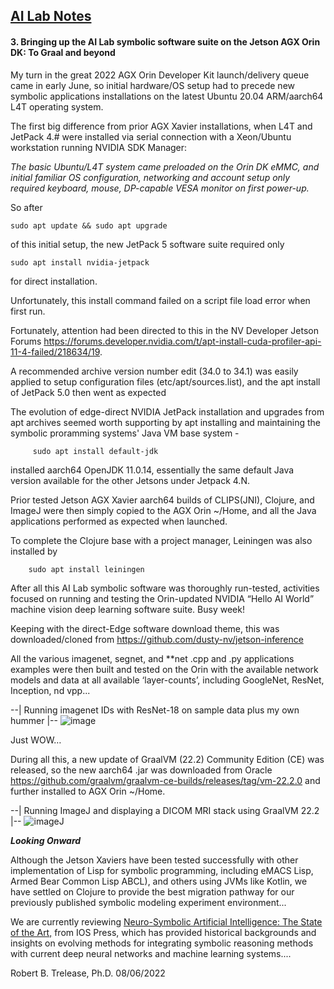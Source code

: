 ## <u>AI Lab Notes</u>

#### **3. Bringing up the AI Lab symbolic software suite on the Jetson AGX Orin DK: To Graal and beyond**
       
My turn in the great 2022 AGX Orin Developer Kit launch/delivery queue came in early June, so initial hardware/OS setup had to precede new symbolic applications installations on the latest Ubuntu 20.04 ARM/aarch64 L4T operating system.

The first big difference from prior AGX Xavier installations, when L4T and JetPack 4.# were installed via serial connection with a Xeon/Ubuntu workstation running NVIDIA SDK Manager:

*The basic Ubuntu/L4T system came preloaded on the Orin DK eMMC, and initial familiar OS configuration, networking and account setup only required keyboard, mouse, DP-capable VESA monitor on first power-up.*

So after

	sudo apt update && sudo apt upgrade

of this initial setup, the new JetPack 5 software suite required only
 
 	sudo apt install nvidia-jetpack

for direct installation.

Unfortunately, this install command failed on a script file load error when first run.

Fortunately, attention had been directed to this in the NV Developer Jetson Forums 
https://forums.developer.nvidia.com/t/apt-install-cuda-profiler-api-11-4-failed/218634/19. 

A recommended archive version number edit (34.0 to 34.1) was easily applied to setup configuration files (etc/apt/sources.list), and the apt install of JetPack 5.0 then went as expected
       
The evolution of edge-direct NVIDIA JetPack installation and upgrades from apt archives seemed worth supporting by apt installing and maintaining the symbolic proramming systems' Java VM base system - 
 
		 sudo apt install default-jdk

installed aarch64 OpenJDK 11.0.14, essentially the same default Java version available for the other Jetsons under Jetpack 4.N.

Prior tested Jetson AGX Xavier aarch64 builds of CLIPS(JNI), Clojure, and ImageJ were then simply copied to the AGX Orin ~/Home, and all the Java applications performed as expected when launched.

To complete the Clojure base with a project manager, Leiningen was also installed by 

		sudo apt install leiningen

After all this AI Lab symbolic software was thoroughly run-tested, activities focused on running and testing the Orin-updated NVIDIA  “Hello AI World” machine vision deep learning software suite. Busy week!

Keeping with the direct-Edge software download theme, this was downloaded/cloned from https://github.com/dusty-nv/jetson-inference

All the various imagenet, segnet, and **net .cpp and .py applications examples were then built and tested on the Orin with the available network models and data at all available ‘layer-counts’, including GoogleNet, ResNet, Inception, nd vpp...

  --| Running imagenet IDs with ResNet-18 on sample data plus my own hummer |--
![image](https://user-images.githubusercontent.com/71346897/183269986-70e0d642-5e32-4cd9-a05e-4cdc10c507d4.png)


Just WOW…


During all this, a new update of GraalVM (22.2) Community Edition (CE) was released, so the new aarch64 .jar was downloaded from Oracle https://github.com/graalvm/graalvm-ce-builds/releases/tag/vm-22.2.0 and further installed to AGX Orin ~/Home.

 --| Running ImageJ and displaying a DICOM MRI stack using GraalVM 22.2 |--
![imageJ](https://user-images.githubusercontent.com/71346897/183269422-764967e2-0585-47ea-bf83-8ecf548a85bc.png)

***Looking Onward***

Although the Jetson Xaviers have been tested successfully with other implementation of Lisp for symbolic programming, including eMACS Lisp, Armed Bear Common Lisp ABCL), and others using JVMs like Kotlin, we have settled on Clojure to provide the best migration pathway for our previously published symbolic modeling experiment environment...

We are currently reviewing [Neuro-Symbolic Artificial Intelligence: The State of the Art,](https://ebooks.iospress.nl/ISBN/978-1-64368-245-7) from IOS Press, which has provided historical backgrounds and insights on evolving methods for integrating symbolic reasoning methods with current deep neural networks and machine learning systems....


Robert B. Trelease, Ph.D. 08/06/2022
